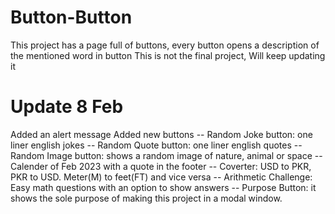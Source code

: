 # Button-Button
This project has a page full of buttons, every button opens a description of the mentioned word in button
This is not the final project, Will keep updating it
# Update 8 Feb
 Added an alert message
 Added new buttons
-- Random Joke button: one liner english jokes
-- Random Quote button: one liner english quotes
-- Random Image button: shows a random image of nature, animal or space
-- Calender of Feb 2023 with a quote in the footer
-- Coverter: USD to PKR, PKR to USD. Meter(M) to feet(FT) and vice versa
-- Arithmetic Challenge: Easy math questions with an option to show answers
-- Purpose Button: it shows the sole purpose of making this project in a modal window.
